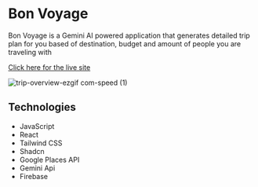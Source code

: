 # Bon Voyage

Bon Voyage is a Gemini AI powered application that generates detailed trip plan for you based of destination, budget and amount of people you are traveling with

[Click here for the live site](https://bonvoyage-ai-trip-planner.vercel.app)


  ![trip-overview-ezgif com-speed (1)](https://github.com/user-attachments/assets/4e50a05d-75fd-430e-8bef-91044f41ec30)



## Technologies
- JavaScript
- React
- Tailwind CSS
- Shadcn
- Google Places API
- Gemini Api
- Firebase



